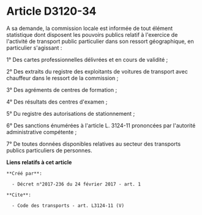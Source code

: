 # Article D3120-34

A sa demande, la commission locale est informée de tout élément statistique dont disposent les pouvoirs publics relatif à
l'exercice de l'activité de transport public particulier dans son ressort géographique, en particulier s'agissant : 

1° Des cartes professionnelles délivrées et en cours de validité ; 

2° Des extraits du registre des exploitants de voitures de transport avec chauffeur dans le ressort de la commission ; 

3° Des agréments de centres de formation ; 

4° Des résultats des centres d'examen ; 

5° Du registre des autorisations de stationnement ; 

6° Des sanctions énumérées à l'article L. 3124-11 prononcées par l'autorité administrative compétente ; 

7° De toutes données disponibles relatives au secteur des transports publics particuliers de personnes.

**Liens relatifs à cet article**

	**Créé par**:

	  - Décret n°2017-236 du 24 février 2017 - art. 1

	**Cite**:

	  - Code des transports - art. L3124-11 (V)
